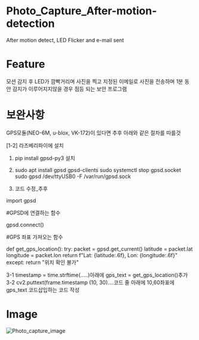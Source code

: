 # Photo_Capture_After-motion-detection
After motion detect, LED Flicker and e-mail sent 

# Feature
모션 감지 후 LED가 깜빡거리며 사진을 찍고 지정된 이메일로 사진을 전송하며 1분 동안 감지가 이루어지지않을 경우 점등 되는 보안 프로그램

# 보완사항
GPS모듈(NEO-6M, u-blox, VK-172)이 있다면 추후 아래와 같은 절차를 따를것

[1-2] 라즈베리파이에 설치
1. pip install gpsd-py3 설치
2. sudo apt install gpsd gpsd-clients
   sudo systemctl stop gpsd.socket
   sudo gpsd /dev/ttyUSB0 -F /var/run/gpsd.sock


3. 코드 수정_추후

import gpsd

#GPSD에 연결하는 함수

gpsd.connect()

#GPS 좌표 가져오는 함수

def get_gps_location():
    try:
        packet = gpsd.get_current()
        latitude = packet.lat
        longitude = packet.lon
        return f"Lat: {latitude:.6f}, Lon: {longitude:.6f}"
    except:
        return "위치 확인 불가"

3-1 timestamp = time.strftime(.....)아래에 gps_text = get_gps_location()추가
3-2 cv2.puttext(frame.timestamp (10, 30)....코드 줄 아래에 10,60좌표에 gps_text 코드삽입하는 코드 작성


# Image
![Photo_capture_image](https://github.com/user-attachments/assets/c3415a3b-141b-468b-8006-f3e998c4a06e)
